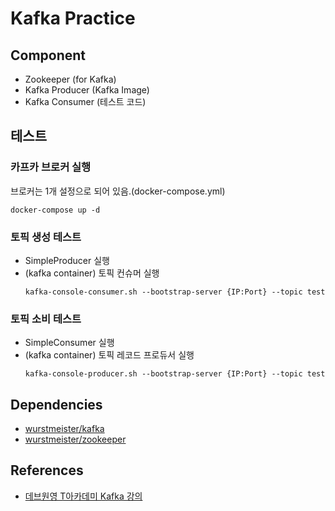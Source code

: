 # Kafka Practice

## Component
* Zookeeper (for Kafka)
* Kafka Producer (Kafka Image)
* Kafka Consumer (테스트 코드)

## 테스트
### 카프카 브로커 실행 
브로커는 1개 설정으로 되어 있음.(docker-compose.yml)
```
docker-compose up -d
```

### 토픽 생성 테스트 
* SimpleProducer 실행
* (kafka container) 토픽 컨슈머 실행
    ```
    kafka-console-consumer.sh --bootstrap-server {IP:Port} --topic test
    ```

### 토픽 소비 테스트
* SimpleConsumer 실행
* (kafka container) 토픽 레코드 프로듀서 실행
    ```
    kafka-console-producer.sh --bootstrap-server {IP:Port} --topic test
    ```

## Dependencies
* [wurstmeister/kafka](https://hub.docker.com/r/wurstmeister/kafka)
* [wurstmeister/zookeeper](https://hub.docker.com/r/wurstmeister/zookeeper)

## References
* [데브원영 T아카데미 Kafka 강의](https://github.com/AndersonChoi/tacademy-kafka)
